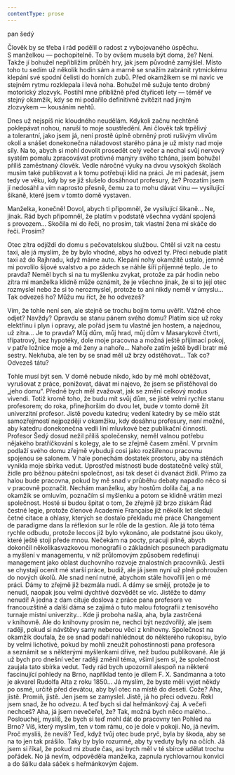 ```yaml
---
contentType: prose
---
```


<section>

pan šedý

Člověk by se třeba i rád podělil o radost z vybojovaného úspěchu. S manželkou — pochopitelně. To by ovšem musela být doma, že? Není. Takže jí bohužel nepřiblížím průběh hry, jak jsem původně zamýšlel. Místo toho tu sedím už několik hodin sám a marně se snažím zabránit rytmickému klepání své spodní čelisti do horních zubů. Před okamžikem se mi navíc ve stejném rytmu rozklepala i levá noha. Bohužel mě sužuje tento drobný motorický zlozvyk. Postihl mne přibližně před čtyřiceti lety — téměř ve stejný okamžik, kdy se mi podařilo definitivně zvítězit nad jiným zlozvykem — kousáním nehtů.

Dnes už nejspíš nic kloudného neudělám. Kdykoli začnu nechtěně poklepávat nohou, naruší to moje soustředění. Ani člověk tak trpělivý a tolerantní, jako jsem já, není prostě úplně obrněný proti rušivým vlivům okolí a snášet donekonečna náladovost starého pána je už místy nad moje síly. Na to, abych si mohl dovolit prosedět celý večer a nechal svůj nervový systém pomalu zpracovávat protivné manýry svého tchána, jsem bohužel příliš zaměstnaný člověk. Vedle náročné výuky na dvou vysokých školách musím také publikovat a k tomu potřebuji klid na práci. Je mi padesát, jsem tedy ve věku, kdy by se již slušelo dosáhnout profesury, že? Prozatím jsem jí nedosáhl a vím naprosto přesně, čemu za to mohu dávat vinu — vysilující šikaně, které jsem v tomto domě vystaven.

Manželka, konečně! Dovol, abych ti připomněl, že vysilující šikaně… Ne, jinak. Rád bych připomněl, že platím v podstatě všechna vydání spojená s provozem… Skočila mi do řeči, no prosím, tak vlastní žena mi skáče do řeči. Prosím?

Otec zítra odjíždí do domu s pečovatelskou službou. Chtěl si vzít na cestu taxi, ale já myslím, že by bylo vhodné, abys ho odvezl ty. Přeci nebude platit taxi až do Rajhradu, když máme auto. Klepání nohy okamžitě ustalo, jemně mi povolilo šíjové svalstvo a po zádech se náhle šíří příjemné teplo. Je to pravda? Neměl bych si na tu myšlenku zvykat, protože za pár hodin nebo zítra mi manželka klidně může oznámit, že je všechno jinak, že si to její otec rozmyslel nebo že si to nerozmyslel, protože to ani nikdy neměl v úmyslu… Tak odvezeš ho? Můžu mu říct, že ho odvezeš?

Vím, že tohle není sen, ale stejně se trochu bojím tomu uvěřit. Vážně chce odjet? Navždy? Opravdu se stanu pánem svého domu? Platím sice už roky elektřinu i plyn i opravy, ale pořád jsem tu vlastně jen hostem, a najednou, už zítra… Je to pravda? Můj dům, můj hrad, můj dům v Masarykově čtvrti, třípatrový, bez hypotéky, dole moje pracovna a možná ještě přijímací pokoj, v patře ložnice moje a mé ženy a nahoře… Nahoře zatím ještě bydlí bratr mé sestry. Nekňuba, ale ten by se snad měl už brzy odstěhovat… Tak co? Odvezeš tátu?

Tohle musí být sen. V domě nebude nikdo, kdo by mě mohl obtěžovat, vyrušovat z práce, ponižovat, dávat mi najevo, že jsem se přistěhoval do „jeho domu“. Předně bych měl zvažovat, jak se změní celkový modus vivendi. Totiž kromě toho, že budu mít svůj dům, se jistě velmi rychle stanu profesorem; do roka, přinejhorším do dvou let, bude v tomto domě žít univerzitní profesor. Jistě povedu katedru; vedení katedry by se mělo stát samozřejmostí nejpozději v okamžiku, kdy dosáhnu profesury, není možné, aby katedru donekonečna vedli líní mluvkové bez publikační činnosti. Profesor Šedý dosud nežil příliš společensky, neměl valnou potřebu nějakého bratříčkování s kolegy, ale to se zřejmě časem změní. V prvním podlaží svého domu zřejmě vybuduji cosi jako rozšířenou pracovnu spojenou se salonem. V hale ponechám dostatek prostoru, aby na stěnách vynikla moje sbírka vedut. Uprostřed místnosti bude dostatečně velký stůl, židle pro běžnou páteční společnost, asi tak deset či dvanáct židlí. Přímo za halou bude pracovna, pokud by mě snad v průběhu debaty napadlo něco si v pracovně poznačit. Nechám manželku, aby hostům dolila čaj, a na okamžik se omluvím, poznačím si myšlenku a potom se klidně vrátím mezi společnost. Hosté si budou špitat o tom, že zřejmě již brzo získám Řád čestné legie, protože členové Academie Française již několik let sledují četné citace a ohlasy, kterých se dostalo překladu mé práce Changement de paradigme dans la réflexion sur le rôle de la gestion. Ale já toto téma rychle odbudu, protože leccos již bylo vykonáno, ale podstatné jsou úkoly, které ještě stojí přede mnou. Nečekám na pocty, pracuji pilně, abych dokončil několikasvazkovou monografii o základních posunech paradigmatu a myšlení v managementu, v níž průlomovým způsobem redefinuji management jako oblast duchovního rozvoje znalostních pracovníků. Jestli se chystají ocenit mé starší práce, budiž, ale já jsem nyní už plně pohroužen do nových úkolů. Ale snad není nutné, abychom stále hovořili jen o mé práci. Dámy to zřejmě již bezmála nudí. A dámy se smějí, protože je to nenudí, naopak jsou velmi dychtivé dozvědět se víc. Jistěže to dámy nenudí! A jedna z dam cituje doslova z práce pana profesora ve francouzštině a další dáma se zajímá o tuto malou fotografii z tenisového turnaje místní univerzity… Kde ji proboha našla, aha, byla zastrčená v knihovně. Ale do knihovny prosím ne, nechci být nezdvořilý, ale jsem raději, pokud si návštěvy samy neberou věci z knihovny. Společnost na okamžik doufala, že se snad podaří nahlédnout do některého rukopisu, bylo by velmi lichotivé, pokud by mohli zneužít pohostinnosti pana profesora a seznámit se s některými myšlenkami dříve, než budou publikované. Ale já už bych pro dnešní večer raději změnil téma, všiml jsem si, že společnost zaujala tato sbírka vedut. Tedy rád bych upozornil alespoň na některé fascinující pohledy na Brno, například tento je dílem F. X. Sandmanna a toto je akvarel Rudolfa Alta z roku 1850… Já myslím, že byste měli vyjet někdy po osmé, určitě před devátou, aby byl otec na místě do deseti. Cože? Aha, jistě. Promiň, jistě. Jen jsem se zamyslel. Jistě, já ho přeci odvezu. Řekl jsem snad, že ho odvezu. A teď bych si dal heřmánkový čaj. A večeři nechceš? Aha, já jsem nevečeřel, že? Tak, možná bych něco malého… Poslouchej, myslíš, že bych si teď mohl dát do pracovny ten Pohled na Brno? Víš, který myslím, ten v tom rámu, co je dole v pokoji. No, já nevím. Proč myslíš, že nevíš? Teď, když tvůj otec bude pryč, byla by škoda, aby se na to jen tak prášilo. Taky by bylo rozumné, aby ty veduty byly na očích. Já jsem si říkal, že pokud mi zbude čas, asi bych měl v té sbírce udělat trochu pořádek. No já nevím, odpověděla manželka, zapnula rychlovarnou konvici a do šálku dala sáček s heřmánkovým čajem.

</section>
